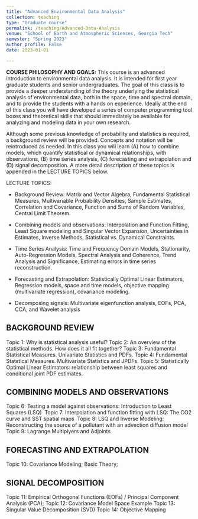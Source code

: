 ```yaml
---
title: "Advanced Environmental Data Analysis"
collection: teaching
type: "Graduate course"
permalink: /teaching/Advanced-Data-Analysis
venue: "School of Earth and Atmospheric Sciences, Georgia Tech"
semester: "Spring 2023"
author_profile: False
date: 2023-01-01

---
```



**COURSE PHILOSOPHY AND GOALS:** This course is an advanced introduction to environmental data analysis. It is intended for first year graduate students and senior undergraduates. The goal of this class is to provide a deeper understanding of the theory underlying the statistical analysis of environmental data, both in the space, time and spectral domain, and to provide the students with a hands on experience. Ideally at the end of this class you will have developed a series of computer programming tool boxes and theoretical skills that should immediately be available for analyzing and modeling data in your own research. 

Although some previous knowledge of probability and statistics is required, a background review will be provided. Concepts and notation will be reintroduced as needed. In this class you will learn (A) how to combine models, which quantify statistical or dynamical relationships, with observations, (B) time series analysis, (C) forecasting and extrapolation and (D) signal decomposition. A more detail description of these topics is appended in the LECTURE TOPICS below.

LECTURE TOPICS:
* Background Review: Matrix and Vector Algebra, Fundamental Statistical Measures, Multivariable Probability Densities, Sample Estimates, Correlation and Covariance, Function and Sums of Random Variables, Central Limit Theorem. 
 
* Combining models and observations: Interpolation and Function Fitting, Least Square modeling and Singular Vector Expansion, Uncertainties in Estimates, Inverse Methods, Statistical vs. Dynamical Constraints.

* Time Series Analysis: Time and Frequency Domain Models, Stationarity, Auto-Regression Models, Spectral Analysis and Coherence, Trend Analysis and Significance, Estimating errors in time series reconstruction.

* Forecasting and Extrapolation: Statistically Optimal Linear Estimators, Regression models, space and time models, objective mapping (multivariate regression), covariance modeling.

* Decomposing signals: Multivariate eigenfunction analysis, EOFs, PCA, CCA, and Wavelet analysis


## BACKGROUND REVIEW
Topic 1: Why is statistical analysis useful?
Topic 2: An overview of the statistical methods. How does it all fit together? 
Topic 3: Fundamental Statistical Measures. Univariate Statistics and PDFs.
Topic 4: Fundamental Statstical Measures. Multivariate Statistics and JPDFs.
Topic 5: Statistically Optimal Linear Estimators: relationship between least squares and conditional joint PDF estimates.  

## COMBINING MODELS AND OBSERVATIONS
Topic 6: Testing a model against observations: Introduction to Least Squares (LSQ) 
Topic 7: Interpolation and function fitting with LSQ: The CO2 curve and SST spatial maps 
Topic 8: LSQ and Inverse Modeling: Reconstructing the source of a pollutant with an advection diffusion model 
Topic 9: Lagrange Multiplyers and Adjoints  

## FORECASTING AND EXTRAPOLATION
Topic 10: Covariance Modeling; Basic Theory; 

## SIGNAL DECOMPOSITION
Topic 11: Empirical Orthogonal Functions (EOFs) / Principal Component Analysis (PCA); 
Topic 12: Covariance Model Space Example
Topic 13: Singular Value Decomposition (SVD)
Topic 14: Objective Mapping

<!-- TIME SERIES ANALYSIS 
Topic 15: Understanding Time Processes in the Time Domain, White Noise, Red Noise, Auto-correlation Function, Auto-Regressive Models, Fourier Series
Topic 16-17: Frequency domain, Spectrum and Autocovariance function, Review Convolution and Cross-correlation, Aliasing, DFT and Tapering 
Topic 18: Analysis of two or more signals, Cross-Spectra and Coherence  -->



